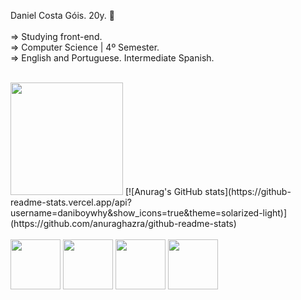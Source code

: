 Daniel Costa Góis. 20y. 🌠 <br><br>
=> Studying front-end. <br>
=> Computer Science | 4º Semester. <br> 
=> English and Portuguese. Intermediate Spanish. <br><br>

<div>
          
<img height="180cm" src="https://github-readme-stats.vercel.app/api/top-langs/?username=daniboywhy&layout=compact&theme=solarized-light)](https://github.com/anuraghazra/github-readme-stats">
[![Anurag's GitHub stats](https://github-readme-stats.vercel.app/api?username=daniboywhy&show_icons=true&theme=solarized-light)](https://github.com/anuraghazra/github-readme-stats)

</div>


<div style="display = inline_block"><br>
<img align="center" height="80" width="80" src="https://cdn.jsdelivr.net/gh/devicons/devicon@latest/icons/html5/html5-plain.svg" />
<img align="center" height="80" width="80" src="https://cdn.jsdelivr.net/gh/devicons/devicon@latest/icons/css3/css3-plain.svg" />
<img align="center" height="80" width="80" src="https://cdn.jsdelivr.net/gh/devicons/devicon@latest/icons/javascript/javascript-plain.svg" />
<img align="center" height="80" width="80" src="https://cdn.jsdelivr.net/gh/devicons/devicon@latest/icons/python/python-plain.svg" />
          
</div>
